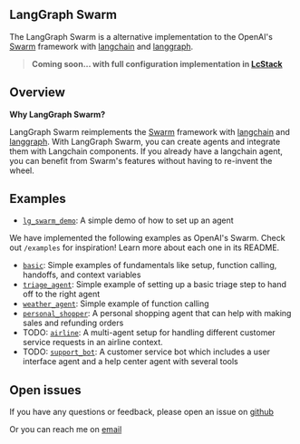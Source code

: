 ## LangGraph Swarm

The LangGraph Swarm is a alternative implementation to the OpenAI's [Swarm](https://github.com/openai/swarm) framework with [langchain](https://github.com/langchain-ai/langchain) and [langgraph](https://github.com/langchain-ai/langgraph).


> **Coming soon...  with full configuration implementation in [LcStack](https://github.com/bekingcn/LcStack)**

## Overview

**Why LangGraph Swarm?**

LangGraph Swarm reimplements the [Swarm](https://github.com/openai/swarm) framework with [langchain](https://github.com/langchain-ai/langchain) and [langgraph](https://github.com/langchain-ai/langgraph). With LangGraph Swarm, you can create agents and integrate them with Langchain components. If you already have a langchain agent, you can benefit from Swarm's features without having to re-invent the wheel.

## Examples

- [`lg_swarm_demo`](notes/lg_swarm_demo.ipynb): A simple demo of how to set up an agent

We have implemented the following examples as OpenAI's Swarm. 
Check out `/examples` for inspiration! Learn more about each one in its README.

- [`basic`](examples/basic): Simple examples of fundamentals like setup, function calling, handoffs, and context variables
- [`triage_agent`](examples/triage_agent): Simple example of setting up a basic triage step to hand off to the right agent
- [`weather_agent`](examples/weather_agent): Simple example of function calling
- [`personal_shopper`](examples/personal_shopper): A personal shopping agent that can help with making sales and refunding orders
- TODO: [`airline`](examples/airline): A multi-agent setup for handling different customer service requests in an airline context.
- TODO: [`support_bot`](examples/support_bot): A customer service bot which includes a user interface agent and a help center agent with several tools

## Open issues

If you have any questions or feedback, please open an issue on [github](https://github.com/bekingcn/langgraph_swarm)

Or you can reach me on [email](mailto:beking_cn@hotmail.com)